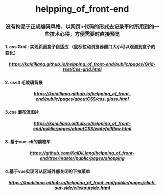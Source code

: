 # <p align="center"><strong>helpping_of_front-end</strong></p>

### <p align="center">没有拘泥于正规编码风格，以网页+代码的形式去记录平时所用到的一些技术心得，方便需要时直接预览</p>

#### 1. css Grid : 实现页面盒子自适应 （鼠标拉动浏览器窗口大小可以观测到盒子的变化）
##### <p align="center">https://kaidiliang.github.io/helpping_of_front-end/public/pages/Grid-test/Css-grid.html</p>

#### 2. css3 毛玻璃背景
##### <p align="center">https://kaidiliang.github.io/helpping_of_front-end/public/pages/aboutCSS/css_glass.html</p>

#### 3.css 瀑布流图片
##### <p align="center">https://kaidiliang.github.io/helpping_of_front-end/public/pages/aboutCSS/watefallflow.html</p>

#### 3. 基于vue-cli的购物车
##### <p align="center">https://github.com/KaiDiLiang/helpping_of_front-end/tree/master/public/pages/shopping</p>

#### 4.基于vue实现可从区域外部关闭的下拉菜单
##### <p align="center">https://kaidiliang.github.io/helpping_of_front-end/public/pages/click-out-side/clickoutside.html</p>
